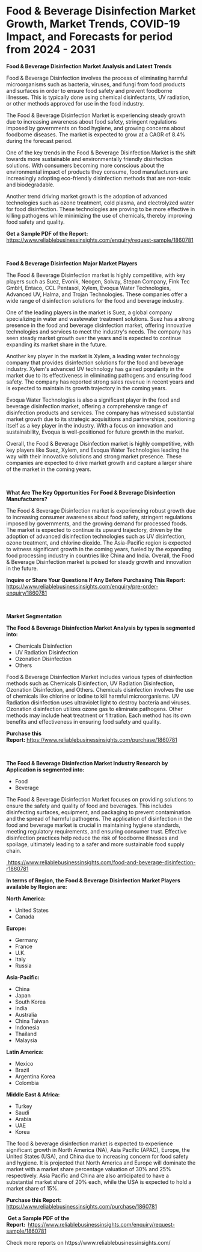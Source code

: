 <p><h1>Food & Beverage Disinfection Market Growth, Market Trends, COVID-19 Impact, and Forecasts for period from 2024 - 2031</h1></p><p><strong>Food & Beverage Disinfection Market Analysis and Latest Trends</strong></p>
<p><p>Food & Beverage Disinfection involves the process of eliminating harmful microorganisms such as bacteria, viruses, and fungi from food products and surfaces in order to ensure food safety and prevent foodborne illnesses. This is typically done using chemical disinfectants, UV radiation, or other methods approved for use in the food industry.</p><p>The Food & Beverage Disinfection Market is experiencing steady growth due to increasing awareness about food safety, stringent regulations imposed by governments on food hygiene, and growing concerns about foodborne diseases. The market is expected to grow at a CAGR of 8.4% during the forecast period.</p><p>One of the key trends in the Food & Beverage Disinfection Market is the shift towards more sustainable and environmentally friendly disinfection solutions. With consumers becoming more conscious about the environmental impact of products they consume, food manufacturers are increasingly adopting eco-friendly disinfection methods that are non-toxic and biodegradable.</p><p>Another trend driving market growth is the adoption of advanced technologies such as ozone treatment, cold plasma, and electrolyzed water for food disinfection. These technologies are proving to be more effective in killing pathogens while minimizing the use of chemicals, thereby improving food safety and quality.</p></p>
<p><strong>Get a Sample PDF of the Report:&nbsp;</strong> <a href="https://www.reliablebusinessinsights.com/enquiry/request-sample/1860781">https://www.reliablebusinessinsights.com/enquiry/request-sample/1860781</a></p>
<p>&nbsp;</p>
<p><strong>Food & Beverage Disinfection Major Market Players</strong></p>
<p><p>The Food & Beverage Disinfection market is highly competitive, with key players such as Suez, Evonik, Neogen, Solvay, Stepan Company, Fink Tec GmbH, Entaco, CCL Pentasol, Xylem, Evoqua Water Technologies, Advanced UV, Halma, and Trojan Technologies. These companies offer a wide range of disinfection solutions for the food and beverage industry.</p><p>One of the leading players in the market is Suez, a global company specializing in water and wastewater treatment solutions. Suez has a strong presence in the food and beverage disinfection market, offering innovative technologies and services to meet the industry's needs. The company has seen steady market growth over the years and is expected to continue expanding its market share in the future.</p><p>Another key player in the market is Xylem, a leading water technology company that provides disinfection solutions for the food and beverage industry. Xylem's advanced UV technology has gained popularity in the market due to its effectiveness in eliminating pathogens and ensuring food safety. The company has reported strong sales revenue in recent years and is expected to maintain its growth trajectory in the coming years.</p><p>Evoqua Water Technologies is also a significant player in the food and beverage disinfection market, offering a comprehensive range of disinfection products and services. The company has witnessed substantial market growth due to its strategic acquisitions and partnerships, positioning itself as a key player in the industry. With a focus on innovation and sustainability, Evoqua is well-positioned for future growth in the market.</p><p>Overall, the Food & Beverage Disinfection market is highly competitive, with key players like Suez, Xylem, and Evoqua Water Technologies leading the way with their innovative solutions and strong market presence. These companies are expected to drive market growth and capture a larger share of the market in the coming years.</p></p>
<p>&nbsp;</p>
<p><strong>What Are The Key Opportunities For Food & Beverage Disinfection Manufacturers?</strong></p>
<p><p>The Food & Beverage Disinfection market is experiencing robust growth due to increasing consumer awareness about food safety, stringent regulations imposed by governments, and the growing demand for processed foods. The market is expected to continue its upward trajectory, driven by the adoption of advanced disinfection technologies such as UV disinfection, ozone treatment, and chlorine dioxide. The Asia-Pacific region is expected to witness significant growth in the coming years, fueled by the expanding food processing industry in countries like China and India. Overall, the Food & Beverage Disinfection market is poised for steady growth and innovation in the future.</p></p>
<p><strong>Inquire or Share Your Questions If Any Before Purchasing This Report:</strong> <a href="https://www.reliablebusinessinsights.com/enquiry/pre-order-enquiry/1860781">https://www.reliablebusinessinsights.com/enquiry/pre-order-enquiry/1860781</a></p>
<p>&nbsp;</p>
<p><strong>Market Segmentation</strong></p>
<p><strong>The Food & Beverage Disinfection Market Analysis by types is segmented into:</strong></p>
<p><ul><li>Chemicals Disinfection</li><li>UV Radiation Disinfection</li><li>Ozonation Disinfection</li><li>Others</li></ul></p>
<p><p>Food & Beverage Disinfection Market includes various types of disinfection methods such as Chemicals Disinfection, UV Radiation Disinfection, Ozonation Disinfection, and Others. Chemicals disinfection involves the use of chemicals like chlorine or iodine to kill harmful microorganisms. UV Radiation disinfection uses ultraviolet light to destroy bacteria and viruses. Ozonation disinfection utilizes ozone gas to eliminate pathogens. Other methods may include heat treatment or filtration. Each method has its own benefits and effectiveness in ensuring food safety and quality.</p></p>
<p><strong>Purchase this Report:&nbsp;</strong><a href="https://www.reliablebusinessinsights.com/purchase/1860781">https://www.reliablebusinessinsights.com/purchase/1860781</a></p>
<p>&nbsp;</p>
<p><strong>The Food & Beverage Disinfection Market Industry Research by Application is segmented into:</strong></p>
<p><ul><li>Food</li><li>Beverage</li></ul></p>
<p><p>The Food & Beverage Disinfection Market focuses on providing solutions to ensure the safety and quality of food and beverages. This includes disinfecting surfaces, equipment, and packaging to prevent contamination and the spread of harmful pathogens. The application of disinfection in the food and beverage market is crucial in maintaining hygiene standards, meeting regulatory requirements, and ensuring consumer trust. Effective disinfection practices help reduce the risk of foodborne illnesses and spoilage, ultimately leading to a safer and more sustainable food supply chain.</p></p>
<p><a href="https://www.reliablebusinessinsights.com/food-and-beverage-disinfection-r1860781">&nbsp;https://www.reliablebusinessinsights.com/food-and-beverage-disinfection-r1860781</a></p>
<p><strong>In terms of Region, the Food & Beverage Disinfection Market Players available by Region are:</strong></p>
<p>
    <p> <strong> North America: </strong>
        <ul>
            <li>United States</li>
            <li>Canada</li>
        </ul>
        </p> 
    <p> <strong> Europe: </strong>
        <ul>
            <li>Germany</li>
            <li>France</li>
            <li>U.K.</li>
            <li>Italy</li>
            <li>Russia</li>
        </ul>
        </p> 
    <p> <strong> Asia-Pacific: </strong>
        <ul>
            <li>China</li>
            <li>Japan</li>
            <li>South Korea</li>
            <li>India</li>
            <li>Australia</li>
            <li>China Taiwan</li>
            <li>Indonesia</li>
            <li>Thailand</li>
            <li>Malaysia</li>
        </ul>
        </p> 
    <p> <strong> Latin America: </strong>
        <ul>
            <li>Mexico</li>
            <li>Brazil</li>
            <li>Argentina Korea</li>
            <li>Colombia</li>
        </ul>
        </p> 
    <p> <strong> Middle East & Africa: </strong>
        <ul>
            <li>Turkey</li>
            <li>Saudi</li>
            <li>Arabia</li>
            <li>UAE</li>
            <li>Korea</li>
        </ul>
    </p>
    </p>
<p><p>The food & beverage disinfection market is expected to experience significant growth in North America (NA), Asia Pacific (APAC), Europe, the United States (USA), and China due to increasing concern for food safety and hygiene. It is projected that North America and Europe will dominate the market with a market share percentage valuation of 30% and 25% respectively. Asia Pacific and China are also anticipated to have a substantial market share of 20% each, while the USA is expected to hold a market share of 15%.</p></p>
<p><strong>Purchase this Report: </strong><a href="https://www.reliablebusinessinsights.com/purchase/1860781">https://www.reliablebusinessinsights.com/purchase/1860781</a></p>
<p>&nbsp;<strong>Get a Sample PDF of the Report:&nbsp;&nbsp;</strong><a href="https://www.reliablebusinessinsights.com/enquiry/request-sample/1860781">https://www.reliablebusinessinsights.com/enquiry/request-sample/1860781</a></p>
<p><strong></strong></p>
<p>Check more reports on https://www.reliablebusinessinsights.com/</p>